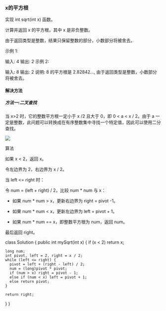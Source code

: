 ### x的平方根

实现 int sqrt(int x) 函数。

计算并返回 x 的平方根，其中 x 是非负整数。

由于返回类型是整数，结果只保留整数的部分，小数部分将被舍去。

示例 1:

输入: 4
输出: 2
示例 2:

输入: 8
输出: 2
说明: 8 的平方根是 2.82842..., 由于返回类型是整数，小数部分将被舍去。

#### 解决方法

##### 方法一:二叉查找

当 x>2 时，它的整数平方根一定小于 x /2 且大于 0，即 0 < a < x / 2。由于 a 一定是整数，此问题可以转换成在有序整数集中寻找一个特定值，因此可以使用二分查找。

![](https://pic.leetcode-cn.com/Figures/69/binary.png)

算法

如果 x < 2，返回 x。

令左边界为 2，右边界为 x / 2。

当 left <= right 时：

令 num = (left + right) / 2，比较 num * num 与 x：

* 如果 num * num > x，更新右边界为 right = pivot -1。

- 如果 num * num < x，更新左边界为 left = pivot + 1。

- 如果 num * num == x，即整数平方根为 num，返回 num。

最后返回 right。

class Solution {
  public int mySqrt(int x) {
    if (x < 2) return x;

    long num;
    int pivot, left = 2, right = x / 2;
    while (left <= right) {
      pivot = left + (right - left) / 2;
      num = (long)pivot * pivot;
      if (num > x) right = pivot - 1;
      else if (num < x) left = pivot + 1;
      else return pivot;
    }
    
    return right;
  }
}

